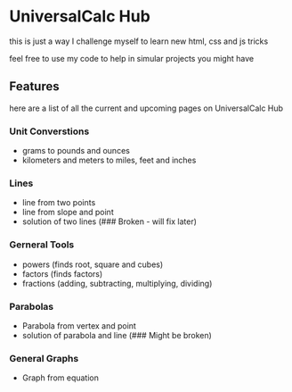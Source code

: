 # UniversalCalc Hub
this is just a way I challenge myself to learn new html, css and js tricks 

feel free to use my code to help in simular projects you might have

## Features
here are a list of all the current and upcoming pages on UniversalCalc Hub

### Unit Converstions
- grams to pounds and ounces
- kilometers and meters to miles, feet and inches

### Lines
- line from two points
- line from slope and point
- solution of two lines (### Broken - will fix later)

### Gerneral Tools
- powers (finds root, square and cubes)
- factors (finds factors)
- fractions (adding, subtracting, multiplying, dividing)

### Parabolas
- Parabola from vertex and point
- solution of parabola and line (### Might be broken)

### General Graphs
- Graph from equation
